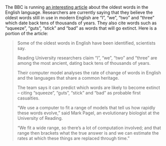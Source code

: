 The BBC is running [an interesting article](http://news.bbc.co.uk/2/hi/science/nature/7911645.stm) about the oldest words in the English language. Researchers are currently saying that they believe the oldest words still in use in modern English are “I”, “we”, “two” and “three” which date back tens of thousands of years. They also cite words such as “squeeze”, “guts”, “stick” and “bad” as words that will go extinct. Here is a portion of the article:

> Some of the oldest words in English have been identified, scientists say.
> 
> Reading University researchers claim “I”, “we”, “two” and “three” are among the most ancient, dating back tens of thousands of years.
> 
> Their computer model analyses the rate of change of words in English and the languages that share a common heritage.
> 
> The team says it can predict which words are likely to become extinct – citing “squeeze”, “guts”, “stick” and “bad” as probable first casualties.
> 
> “We use a computer to fit a range of models that tell us how rapidly these words evolve,” said Mark Pagel, an evolutionary biologist at the University of Reading.
> 
> “We fit a wide range, so there’s a lot of computation involved; and that range then brackets what the true answer is and we can estimate the rates at which these things are replaced through time.”